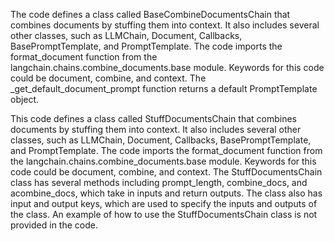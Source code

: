 The code defines a class called BaseCombineDocumentsChain that combines documents by stuffing them into context. It also includes several other classes, such as LLMChain, Document, Callbacks, BasePromptTemplate, and PromptTemplate. The code imports the format_document function from the langchain.chains.combine_documents.base module. Keywords for this code could be document, combine, and context. The _get_default_document_prompt function returns a default PromptTemplate object.

This code defines a class called StuffDocumentsChain that combines documents by stuffing them into context. It also includes several other classes, such as LLMChain, Document, Callbacks, BasePromptTemplate, and PromptTemplate. The code imports the format_document function from the langchain.chains.combine_documents.base module. Keywords for this code could be document, combine, and context. The StuffDocumentsChain class has several methods including prompt_length, combine_docs, and acombine_docs, which take in inputs and return outputs. The class also has input and output keys, which are used to specify the inputs and outputs of the class. An example of how to use the StuffDocumentsChain class is not provided in the code.

